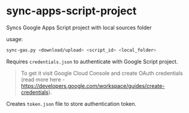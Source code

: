 # sync-apps-script-project

Syncs Google Apps Script project with local sources folder

usage:
```bash
sync-gas.py <download/upload> <script_id> <local_folder>
```

Requires `credentials.json` to authenticate with Google Script project.
> To get it visit Google Cloud Console and create OAuth credentials (read more here - https://developers.google.com/workspace/guides/create-credentials).

Creates `token.json` file to store authentication token. 
